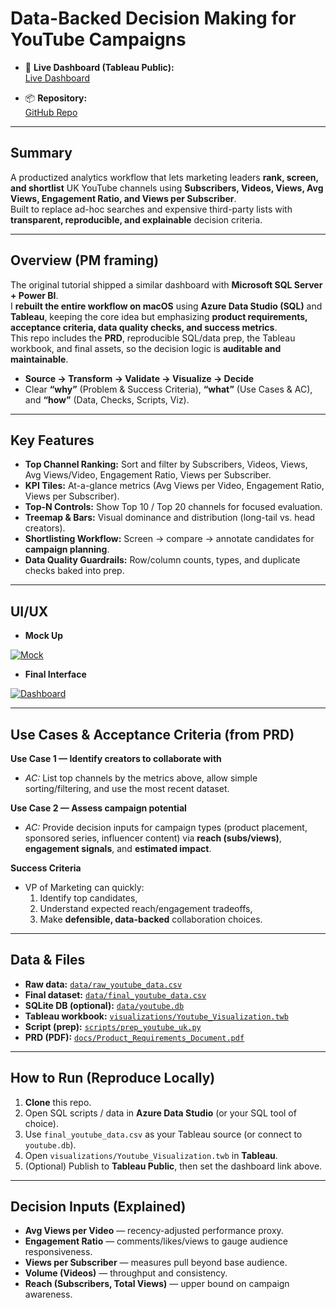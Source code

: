 # Data-Backed Decision Making for YouTube Campaigns

- 🔗 **Live Dashboard (Tableau Public):**  
  [Live Dashboard](https://public.tableau.com/app/profile/liad.mizrachi/viz/YoutubeVisualization_17550201203060/Dashboard1?publish=yes)

- 📦 **Repository:**  
  [GitHub Repo](https://github.com/FindLiad/Data-Backed-Decision-Making-for-Youtube-Campaigns)

---

## Summary
A productized analytics workflow that lets marketing leaders **rank, screen, and shortlist** UK YouTube channels using **Subscribers, Videos, Views, Avg Views, Engagement Ratio, and Views per Subscriber**.  
Built to replace ad-hoc searches and expensive third-party lists with **transparent, reproducible, and explainable** decision criteria.

---

## Overview (PM framing)
The original tutorial shipped a similar dashboard with **Microsoft SQL Server + Power BI**.  
I **rebuilt the entire workflow on macOS** using **Azure Data Studio (SQL)** and **Tableau**, keeping the core idea but emphasizing **product requirements, acceptance criteria, data quality checks, and success metrics**.  
This repo includes the **PRD**, reproducible SQL/data prep, the Tableau workbook, and final assets, so the decision logic is **auditable and maintainable**.

- **Source → Transform → Validate → Visualize → Decide**
- Clear **“why”** (Problem & Success Criteria), **“what”** (Use Cases & AC), and **“how”** (Data, Checks, Scripts, Viz).

---

## Key Features
- **Top Channel Ranking:** Sort and filter by Subscribers, Videos, Views, Avg Views/Video, Engagement Ratio, Views per Subscriber.  
- **KPI Tiles:** At-a-glance metrics (Avg Views per Video, Engagement Ratio, Views per Subscriber).  
- **Top-N Controls:** Show Top 10 / Top 20 channels for focused evaluation.  
- **Treemap & Bars:** Visual dominance and distribution (long-tail vs. head creators).  
- **Shortlisting Workflow:** Screen → compare → annotate candidates for **campaign planning**.  
- **Data Quality Guardrails:** Row/column counts, types, and duplicate checks baked into prep.

---

## UI/UX
- **Mock Up**

[![Mock](images/dashboard_mock.png)](images/dashboard_mock.png)

- **Final Interface**

[![Dashboard](images/dashboard.png)](images/dashboard.png)

---

## Use Cases & Acceptance Criteria (from PRD)
**Use Case 1 — Identify creators to collaborate with**  
- _AC:_ List top channels by the metrics above, allow simple sorting/filtering, and use the most recent dataset.

**Use Case 2 — Assess campaign potential**  
- _AC:_ Provide decision inputs for campaign types (product placement, sponsored series, influencer content) via **reach (subs/views)**, **engagement signals**, and **estimated impact**.

**Success Criteria**  
- VP of Marketing can quickly:  
  1) Identify top candidates,  
  2) Understand expected reach/engagement tradeoffs,  
  3) Make **defensible, data-backed** collaboration choices.

---

## Data & Files
- **Raw data:** [`data/raw_youtube_data.csv`](data/raw_youtube_data.csv)  
- **Final dataset:** [`data/final_youtube_data.csv`](data/final_youtube_data.csv)  
- **SQLite DB (optional):** [`data/youtube.db`](data/youtube.db)  
- **Tableau workbook:** [`visualizations/Youtube_Visualization.twb`](visualizations/Youtube_Visualization.twb)  
- **Script (prep):** [`scripts/prep_youtube_uk.py`](scripts/prep_youtube_uk.py)  
- **PRD (PDF):** [`docs/Product_Requirements_Document.pdf`](docs/Product_Requirements_Document.pdf)

---

## How to Run (Reproduce Locally)
1. **Clone** this repo.  
2. Open SQL scripts / data in **Azure Data Studio** (or your SQL tool of choice).  
3. Use `final_youtube_data.csv` as your Tableau source (or connect to `youtube.db`).  
4. Open `visualizations/Youtube_Visualization.twb` in **Tableau**.  
5. (Optional) Publish to **Tableau Public**, then set the dashboard link above.

---

## Decision Inputs (Explained)
- **Avg Views per Video** — recency-adjusted performance proxy.  
- **Engagement Ratio** — comments/likes/views to gauge audience responsiveness.  
- **Views per Subscriber** — measures pull beyond base audience.  
- **Volume (Videos)** — throughput and consistency.  
- **Reach (Subscribers, Total Views)** — upper bound on campaign awareness.
